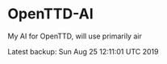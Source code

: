 # OpenTTD-AI
My AI for OpenTTD, will use primarily air

Latest backup: Sun Aug 25 12:11:01 UTC 2019
